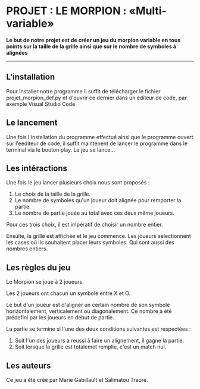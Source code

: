 # PROJET : LE MORPION : «Multi-variable»

**Le but de notre projet est de créer un jeu du morpion variable en tous points sur la taille de la grille ainsi que sur le nombre de symboles à alignées**
***

## L'installation

Pour installer notre programme il suffit de télécharger le fichier projet_morpion_def.py et d'ouvrir ce dernier dans un éditeur de code, par exemple Visual Studio Code


## Le lancement

Une fois l'installation du programme effectué ainsi que le programme ouvert sur l'éediteur de code, il suffit maintenent de lancer le programme dans le terminal via le bouton play. Le jeu se lance...


## Les intéractions

Une fois le jeu lancer plusieurs choix nous sont proposés :
1. Le choix de la taille de la grille.
2. Le nombre de symboles qu'un joueur doit alignée pour remporter la partie.
3. Le nombre de partie jouée au total avec ces deux même joueurs.

Pour ces trois choix, il est impératif de choisir un nombre entier.

Ensuite, la grille est affichée et le jeu commence.
Les joueurs selectionnent les cases où ils souhaitent placer leurs symboles. Qui sont aussi des nombres entiers.


## Les règles du jeu
Le Morpion se joue à 2 joueurs.

Les 2 joueurs ont chacun un symbole entre X et O.

Le but d'un joueur est d'aligner un certain nombre de son symbole horizontalement, verticalement ou diagonalement. Ce nombre à été prédefini par les joueurs en début de partie. 

La partie se termine si l'une des deux conditions suivantes est respectées : 
1. Soit l'un des joueurs a reussi à faire un alignement, il gagne la partie.
2. Soit lorsque la grille est totalemet remplie, c'est un match nul. 

## Les auteurs
Ce jeu a été crée par Marie Gabillault et Salimatou Traore.
